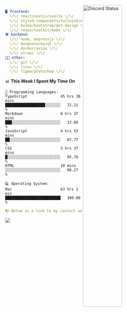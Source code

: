 
<a href="https://discord.com/users/279302975371870218" target="_blank">
    <img width="50%" align="right" alt="Discord Status" src="https://lanyard.cnrad.dev/api/279302975371870218?bg=161B22&borderRadius=5px%205px%200%200&hideTimestamp=true&idleMessage=Just%20chillin%27%20at%20the%20moment&animated=true">
</a>

```yaml
🖥️ frontend: 
  \/\/ react/nextjs/svelte \/\/
  \/\/ styled-components/tailwind/mui/
  \/\/ bulma/bootstrap/ant-design \/\/
  \/\/ redux/toolkit/mobx \/\/
🛠 backend: 
  \/\/ node, expressjs \/\/
  \/\/ mongoose/mysql \/\/
  \/\/ docker/axios \/\/
  \/\/ strapi \/\/
👨‍💻 other: 
  \/\/ git \/\/ 
  \/\/ linux \/\/
  \/\/ figma/photoshop \/\/
```
<!--START_SECTION:waka-->
📊 **This Week I Spent My Time On** 

```text
💬 Programming Languages: 
TypeScript               45 hrs 30 mins      ██████████████████░░░░░░░   72.21 % 
Markdown                 8 hrs 37 mins       ███░░░░░░░░░░░░░░░░░░░░░░   13.68 % 
JavaScript               4 hrs 53 mins       ██░░░░░░░░░░░░░░░░░░░░░░░   07.77 % 
CSS                      3 hrs 37 mins       █░░░░░░░░░░░░░░░░░░░░░░░░   05.76 % 
HTML                     10 mins             ░░░░░░░░░░░░░░░░░░░░░░░░░   00.27 % 

💻 Operating System: 
Mac                      63 hrs 1 min        █████████████████████████   100.00 % 
```


<!--END_SECTION:waka-->
```yaml
📭 Below is a link to my contact website 
```
<a href="https://mxns.xyz" target="_black"> <img src="https://img.shields.io/badge/website-161B22?style=for-the-badge&logo=About.me&logoColor=white"></img> <a/>
